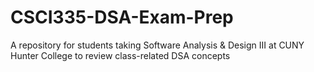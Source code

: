 # CSCI335-DSA-Exam-Prep
A repository for students taking Software Analysis &amp; Design III at CUNY Hunter College to review class-related DSA concepts
